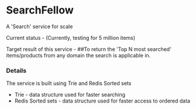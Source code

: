# SearchFellow
A 'Search' service for scale

Current status - (Currently, testing for 5 million items)

Target result of this service -  ##To return the 'Top N most searched' items/products from any domain the search is applicable in.


### Details
The service is built using Trie and Redis Sorted sets
- Trie - data structure used for faster searching
- Redis Sorted sets - data structure used for faster access to ordered data


